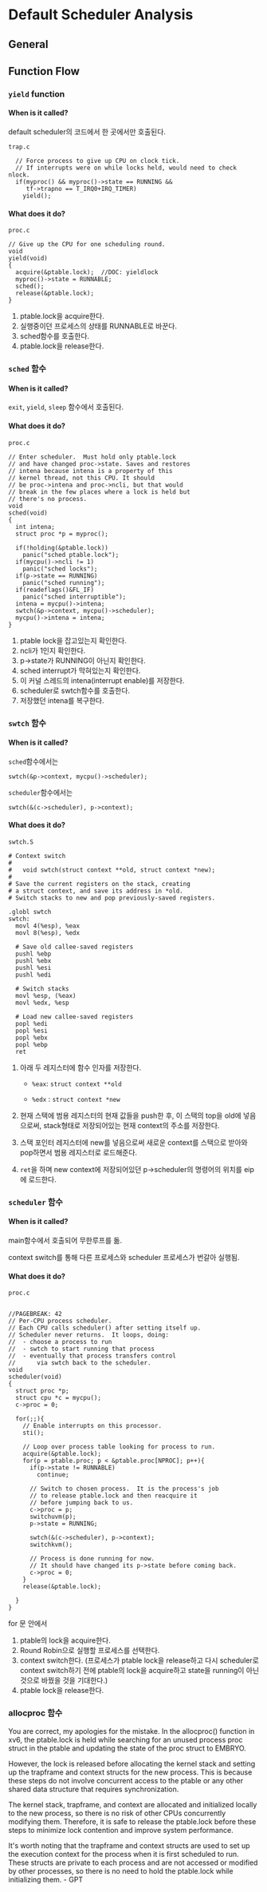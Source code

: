 # Default Scheduler Analysis

## General

## Function Flow

### `yield` function

#### When is it called?

default scheduler의 코드에서 한 곳에서만 호출된다. 

`trap.c`
```
  // Force process to give up CPU on clock tick.
  // If interrupts were on while locks held, would need to check nlock.
  if(myproc() && myproc()->state == RUNNING &&
     tf->trapno == T_IRQ0+IRQ_TIMER)
    yield();
```

#### What does it do?
`proc.c`
```
// Give up the CPU for one scheduling round.
void
yield(void)
{
  acquire(&ptable.lock);  //DOC: yieldlock
  myproc()->state = RUNNABLE;
  sched();
  release(&ptable.lock);
}
```
1. ptable.lock을 acquire한다. 
2. 실행중이던 프로세스의 상태를 RUNNABLE로 바꾼다. 
3. sched함수를 호출한다. 
4. ptable.lock을 release한다. 

### `sched` 함수
#### When is it called?
`exit`, `yield`, `sleep` 함수에서 호출된다. 
#### What does it do? 
`proc.c`
```
// Enter scheduler.  Must hold only ptable.lock
// and have changed proc->state. Saves and restores
// intena because intena is a property of this
// kernel thread, not this CPU. It should
// be proc->intena and proc->ncli, but that would
// break in the few places where a lock is held but
// there's no process.
void
sched(void)
{
  int intena;
  struct proc *p = myproc();

  if(!holding(&ptable.lock))
    panic("sched ptable.lock");
  if(mycpu()->ncli != 1)
    panic("sched locks");
  if(p->state == RUNNING)
    panic("sched running");
  if(readeflags()&FL_IF)
    panic("sched interruptible");
  intena = mycpu()->intena;
  swtch(&p->context, mycpu()->scheduler);
  mycpu()->intena = intena;
}
```
1. ptable lock을 잡고있는지 확인한다.
2. ncli가 1인지 확인한다.
3. p->state가 RUNNING이 아닌지 확인한다. 
3. sched interrupt가 막혀있는지 확인한다. 
5. 이 커널 스레드의 intena(interrupt enable)를 저장한다. 
6. scheduler로 swtch함수를 호출한다. 
7. 저장했던 intena를 복구한다. 

### `swtch` 함수
#### When is it called?
`sched`함수에서는 
    
    swtch(&p->context, mycpu()->scheduler);

`scheduler`함수에서는

    swtch(&(c->scheduler), p->context);

#### What does it do?
`swtch.S`
```
# Context switch
#
#   void swtch(struct context **old, struct context *new);
# 
# Save the current registers on the stack, creating
# a struct context, and save its address in *old.
# Switch stacks to new and pop previously-saved registers.

.globl swtch
swtch:
  movl 4(%esp), %eax
  movl 8(%esp), %edx

  # Save old callee-saved registers
  pushl %ebp
  pushl %ebx
  pushl %esi
  pushl %edi

  # Switch stacks
  movl %esp, (%eax)
  movl %edx, %esp

  # Load new callee-saved registers
  popl %edi
  popl %esi
  popl %ebx
  popl %ebp
  ret
```
1. 아래 두 레지스터에 함수 인자를 저장한다. 

    - `%eax`: `struct context **old`

    - `%edx` :  `struct context *new`

2. 현재 스택에 범용 레지스터의 현재 값들을 push한 후, 이 스택의 top을 old에 넣음으로써, stack형태로 저장되어있는 현재 context의 주소를 저장한다. 

3. 스택 포인터 레지스터에 new를 넣음으로써 새로운 context를 스택으로 받아와 pop하면서 범용 레지스터로 로드해준다. 

4. `ret`을 하며 new context에 저장되어있던 p->scheduler의 명령어의 위치를 eip에 로드한다. 

### `scheduler` 함수
#### When is it called?

main함수에서 호출되어 무한루프를 돎. 

context switch를 통해 다른 프로세스와 scheduler 프로세스가 번갈아 실행됨.

#### What does it do?
`proc.c`
```

//PAGEBREAK: 42
// Per-CPU process scheduler.
// Each CPU calls scheduler() after setting itself up.
// Scheduler never returns.  It loops, doing:
//  - choose a process to run
//  - swtch to start running that process
//  - eventually that process transfers control
//      via swtch back to the scheduler.
void
scheduler(void)
{
  struct proc *p;
  struct cpu *c = mycpu();
  c->proc = 0;
  
  for(;;){
    // Enable interrupts on this processor.
    sti();

    // Loop over process table looking for process to run.
    acquire(&ptable.lock);
    for(p = ptable.proc; p < &ptable.proc[NPROC]; p++){
      if(p->state != RUNNABLE)
        continue;

      // Switch to chosen process.  It is the process's job
      // to release ptable.lock and then reacquire it
      // before jumping back to us.
      c->proc = p;
      switchuvm(p);
      p->state = RUNNING;

      swtch(&(c->scheduler), p->context);
      switchkvm();

      // Process is done running for now.
      // It should have changed its p->state before coming back.
      c->proc = 0;
    }
    release(&ptable.lock);

  }
}
```

for 문 안에서 
1. ptable의 lock을 acquire한다. 
2. Round Robin으로 실행할 프로세스를 선택한다. 
3. context switch한다. 
(프로세스가 ptable lock을 release하고 다시 scheduler로 context switch하기 전에 ptable의 lock을 acquire하고 state을 running이 아닌 것으로 바꿨을 것을 기대한다.)
5. ptable lock을 release한다. 

### allocproc 함수

You are correct, my apologies for the mistake. In the allocproc() function in xv6, the ptable.lock is held while searching for an unused process proc struct in the ptable and updating the state of the proc struct to EMBRYO.

However, the lock is released before allocating the kernel stack and setting up the trapframe and context structs for the new process. This is because these steps do not involve concurrent access to the ptable or any other shared data structure that requires synchronization.

The kernel stack, trapframe, and context are allocated and initialized locally to the new process, so there is no risk of other CPUs concurrently modifying them. Therefore, it is safe to release the ptable.lock before these steps to minimize lock contention and improve system performance.

It's worth noting that the trapframe and context structs are used to set up the execution context for the process when it is first scheduled to run. These structs are private to each process and are not accessed or modified by other processes, so there is no need to hold the ptable.lock while initializing them. - GPT